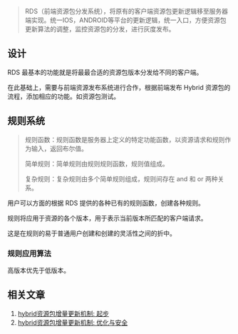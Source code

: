 > RDS（前端资源包分发系统），将原有的客户端资源包更新逻辑移至服务器端实现。统一IOS，ANDROID等平台的更新逻辑，统一入口，方便资源包更新算法的调整，监控资源包的分发，进行灰度发布。

## 设计

RDS 最基本的功能就是将最最合适的资源包版本分发给不同的客户端。

在此基础上，需要与前端资源发布系统进行合作，根据前端发布 Hybrid 资源包的流程，添加相应的功能。如资源包测试。

## 规则系统

> 规则函数：规则函数是服务器上定义的特定功能函数，以资源请求和规则作为输入，返回布尔值。
> 
> 简单规则：简单规则由规则规则函数，规则值组成。
> 
> 复杂规则：复杂规则由多个简单规则组成，规则间存在 and 和 or 两种关系。

用户可以方面的根据 RDS 提供的各种已有的规则函数，创建各种规则。

规则将应用于资源的各个版本，用于表示当前版本所匹配的客户端请求。

这是在规则的易于普通用户创建和创建的灵活性之间的折中。

### 规则应用算法

高版本优先于低版本。

## 相关文章
1. [hybrid资源包增量更新机制: 起步](../201609/01.md)
2. [hybrid资源包增量更新机制: 优化与安全](../201609/02.md)